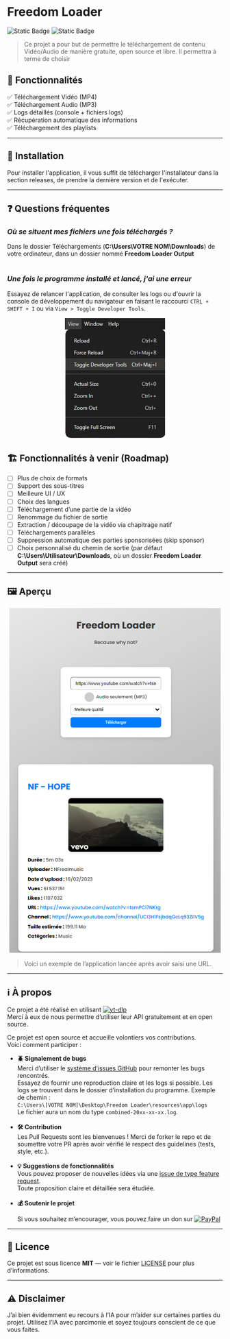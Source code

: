 # Freedom Loader

![Static Badge](https://img.shields.io/badge/Latest-Release-1.0.1--blue?style=flat) ![Static Badge](https://img.shields.io/badge/Build-1.0.2--beta-yellow?style=flat)

> Ce projet a pour but de permettre le téléchargement de contenu Vidéo/Audio de manière gratuite, open source et libre. Il permettra à terme de choisir

## 🚀 Fonctionnalités

✅ Téléchargement Vidéo (MP4)  
✅ Téléchargement Audio (MP3)  
✅ Logs détaillés (console + fichiers logs)  
✅ Récupération automatique des informations  
✅ Téléchargement des playlists

---

## 🔧 Installation

Pour installer l'application, il vous suffit de télécharger l'installateur dans la section releases, de prendre la dernière version et de l'exécuter.

---

## ❓ Questions fréquentes

### _Où se situent mes fichiers une fois téléchargés ?_

Dans le dossier Téléchargements (**C:\Users\VOTRE NOM\Downloads**) de votre ordinateur, dans un dossier nommé **Freedom Loader Output**  
<br>

### _Une fois le programme installé et lancé, j'ai une erreur_

Essayez de relancer l'application, de consulter les logs ou d'ouvrir la console de développement du navigateur en faisant le raccourci `CTRL + SHIFT + I` ou via `View > Toggle Developer Tools`.

<!-- ![Exemple Chemin](build/example-developertools.png) -->
<p align="center">
  <img src="build/example-developertools.png" alt="Exemple Developer Tools" />
</p>

## 🏗️ Fonctionnalités à venir (Roadmap)

- [ ] Plus de choix de formats
- [ ] Support des sous-titres
- [ ] Meilleure UI / UX
- [ ] Choix des langues
- [ ] Téléchargement d’une partie de la vidéo
- [ ] Renommage du fichier de sortie
- [ ] Extraction / découpage de la vidéo via chapitrage natif
- [ ] Téléchargements parallèles
- [ ] Suppression automatique des parties sponsorisées (skip sponsor)
- [ ] Choix personnalisé du chemin de sortie (par défaut **C:\Users\Utilisateur\Downloads**, où un dossier **Freedom Loader Output** sera créé)

---

## 🖼️ Aperçu

<p align="center">
  <img src="build/exemple.png" alt="Exemple d'application" />
</p>

> Voici un exemple de l’application lancée après avoir saisi une URL.

---

## ℹ️ À propos

Ce projet a été réalisé en utilisant [![yt-dlp](https://img.shields.io/badge/yt--dlp-Visit%20Repo-181717?style=for-the-badge&logo=github&logoColor=white)](https://github.com/yt-dlp/yt-dlp)  
Merci à eux de nous permettre d’utiliser leur API gratuitement et en open source.

Ce projet est open source et accueille volontiers vos contributions.  
Voici comment participer :

- **🪲 Signalement de bugs**  
   Merci d’utiliser le [système d’issues GitHub](https://github.com/MasterAcnolo/Freedom-Loader/issues) pour remonter les bugs rencontrés.  
   Essayez de fournir une reproduction claire et les logs si possible. Les logs se trouvent dans le dossier d’installation du programme. Exemple de chemin :  
  `C:\Users\[VOTRE NOM]\Desktop\Freedom Loader\resources\app\logs`  
  Le fichier aura un nom du type `combined-20xx-xx-xx.log`.  
  <br>
- **🛠️ Contribution**  
   Les Pull Requests sont les bienvenues ! Merci de forker le repo et de soumettre votre PR après avoir vérifié le respect des guidelines (tests, style, etc.).  
  <br>
- **💡 Suggestions de fonctionnalités**  
   Vous pouvez proposer de nouvelles idées via une [issue de type feature request](https://github.com/MasterAcnolo/Freedom-Loader/issues).  
   Toute proposition claire et détaillée sera étudiée.  
  <br>
- **💰 Soutenir le projet**
    <p>  
    Si vous souhaitez m’encourager, vous pouvez faire un don sur  
    <a href="https://paypal.me/axelnicolas25">  
      <img src="https://img.shields.io/badge/PayPal-00457C?style=for-the-badge&logo=paypal&logoColor=white" alt="PayPal">  
    </a>  
    </p>

---

## 📄 Licence

Ce projet est sous licence **MIT** — voir le fichier [LICENSE](./LICENSE) pour plus d’informations.

---

## ⚠️ Disclaimer

J’ai bien évidemment eu recours à l’IA pour m’aider sur certaines parties du projet. Utilisez l’IA avec parcimonie et soyez toujours conscient de ce que vous faites.
